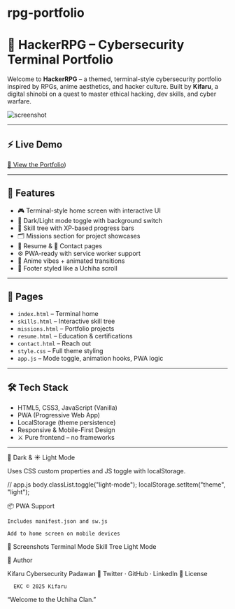 # rpg-portfolio

# 🧠 HackerRPG – Cybersecurity Terminal Portfolio

Welcome to **HackerRPG** – a themed, terminal-style cybersecurity portfolio inspired by RPGs, anime aesthetics, and hacker culture. Built by **Kifaru**, a digital shinobi on a quest to master ethical hacking, dev skills, and cyber warfare.

![screenshot](assets/Screenshot.png)

---

## ⚡ Live Demo
[🔗 View the Portfolio](https://kifaru88.github.io/rpg-portfolio/))

---

## 🧩 Features

- 🎮 Terminal-style home screen with interactive UI
- 🌙 Dark/Light mode toggle with background switch
- 🧠 Skill tree with XP-based progress bars
- 🗂️ Missions section for project showcases
- 📜 Resume & 📡 Contact pages
- ⚙️ PWA-ready with service worker support
- 🎨 Anime vibes + animated transitions
- 🥷 Footer styled like a Uchiha scroll

---

## 📁 Pages

- `index.html` – Terminal home
- `skills.html` – Interactive skill tree
- `missions.html` – Portfolio projects
- `resume.html` – Education & certifications
- `contact.html` – Reach out
- `style.css` – Full theme styling
- `app.js` – Mode toggle, animation hooks, PWA logic

---

## 🛠️ Tech Stack

- HTML5, CSS3, JavaScript (Vanilla)
- PWA (Progressive Web App)
- LocalStorage (theme persistence)
- Responsive & Mobile-First Design
- ⚔️ Pure frontend – no frameworks

---


🌙 Dark & ☀️ Light Mode

Uses CSS custom properties and JS toggle with localStorage.

// app.js
body.classList.toggle("light-mode");
localStorage.setItem("theme", "light");

📦 PWA Support

    Includes manifest.json and sw.js

    Add to home screen on mobile devices

📸 Screenshots
Terminal Mode	Skill Tree	Light Mode
	
	
🧙 Author

Kifaru
Cybersecurity Padawan 🐘
Twitter · GitHub · LinkedIn
📜 License

      EKC © 2025 Kifaru

  “Welcome to the Uchiha Clan.”

